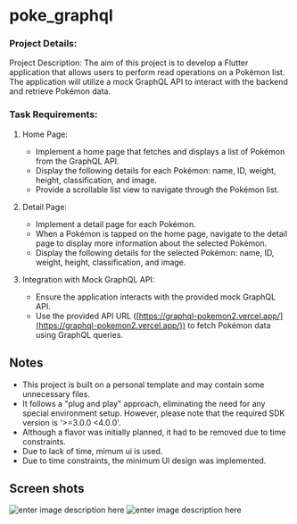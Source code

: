 
# poke_graphql

### Project Details:

Project Description: The aim of this project is to develop a Flutter application that allows users to perform read operations on a Pokémon list. The application will utilize a mock GraphQL API to interact with the backend and retrieve Pokémon data.

### Task Requirements:

1.  Home Page:
    
    -   Implement a home page that fetches and displays a list of Pokémon from the GraphQL API.
    -   Display the following details for each Pokémon: name, ID, weight, height, classification, and image.
    -   Provide a scrollable list view to navigate through the Pokémon list.
2.  Detail Page:
    
    -   Implement a detail page for each Pokémon.
    -   When a Pokémon is tapped on the home page, navigate to the detail page to display more information about the selected Pokémon.
    -   Display the following details for the selected Pokémon: name, ID, weight, height, classification, and image.
3.  Integration with Mock GraphQL API:
    
    -   Ensure the application interacts with the provided mock GraphQL API.
    -   Use the provided API URL ([https://graphql-pokemon2.vercel.app/](https://graphql-pokemon2.vercel.app/)) to fetch Pokémon data using GraphQL queries.

  

## Notes

-   This project is built on a personal template and may contain some unnecessary files.
-   It follows a "plug and play" approach, eliminating the need for any special environment setup. However, please note that the required SDK version is '>=3.0.0 <4.0.0'.
-   Although a flavor was initially planned, it had to be removed due to time constraints.
- Due to lack of time, mimum ui is used.
- Due to time constraints, the minimum UI design was implemented.

## Screen shots
![enter image description here](../poke_graphql/main/media/Screenshot_1689100066.png)
![enter image description here](../poke_graphql/blob/main/media/Screenshot_1689100072.png)